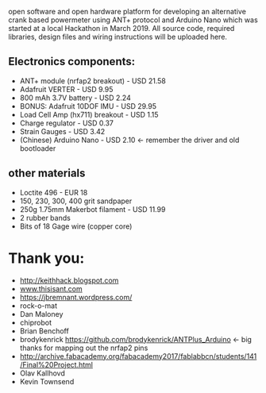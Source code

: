 open software and open hardware platform for developing an alternative crank based powermeter using ANT+ protocol and Arduino Nano which was started at a local Hackathon in March 2019. All source code, required libraries, design files and wiring instructions will be uploaded here.
## Electronics components:
- ANT+ module (nrfap2 breakout) - USD 21.58
- Adafruit VERTER - USD 9.95
- 800 mAh 3.7V battery - USD 2.24
- BONUS: Adafruit 10DOF IMU - USD 29.95
- Load Cell Amp (hx711) breakout - USD 1.15
- Charge regulator - USD 0.37
- Strain Gauges - USD 3.42
- (Chinese) Arduino Nano - USD 2.10 <- remember the driver and old bootloader

## other materials
- Loctite 496 - EUR 18
- 150, 230, 300, 400 grit sandpaper
- 250g 1.75mm Makerbot filament - USD 11.99
- 2 rubber bands
- Bits of 18 Gage wire (copper core)

# Thank you:
- http://keithhack.blogspot.com
- www.thisisant.com
- https://jbremnant.wordpress.com/
- rock-o-mat
- Dan Maloney
- chiprobot
- Brian Benchoff
- brodykenrick https://github.com/brodykenrick/ANTPlus_Arduino <- big thanks for mapping out the nrfap2 pins
- http://archive.fabacademy.org/fabacademy2017/fablabbcn/students/141/Final%20Project.html
- Olav Kallhovd
- Kevin Townsend
